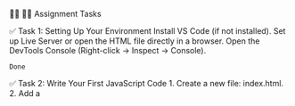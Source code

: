 👩‍💻 🧑‍💻 Assignment Tasks

✅ Task 1: Setting Up Your Environment
        Install VS Code (if not installed).
        Set up Live Server or open the HTML file directly in a browser.
        Open the DevTools Console (Right-click → Inspect → Console).
    
    Done


✅ Task 2: Write Your First JavaScript Code
    1. Create a new file: index.html.
    2. Add a <script> tag inside the HTML file or link an external script.js.
    3. Inside script.js, write a simple greeting program:
        console.log("Hello, tapaScript!");
        console.log("Welcome to 40 Days of JavaScript!");
        document.write("Check the browser console for a message!");
    4. Run the HTML file in the browser and check:
       The console log prints the text.
       The document.write() outputs text on the webpage.
  https://raw.githubusercontent.com/skmasum98/JavaScript-lesson/refs/heads/main/Day-1/task-2.png
       
✅ Task 3: Experiment with Different JavaScript Loading Methods
        Add the script in <head>, end of the <body> tag.
        Use async and defer attributes
        Understand the difefrences.

 https://raw.githubusercontent.com/skmasum98/JavaScript-lesson/refs/heads/main/Day-1/task-3.png
 
 https://raw.githubusercontent.com/skmasum98/JavaScript-lesson/refs/heads/main/Day-1/task-3.1.png

 https://raw.githubusercontent.com/skmasum98/JavaScript-lesson/refs/heads/main/Day-1/body.png

        
✅ Task 4: Take Notes and Submit
        

